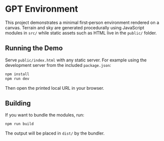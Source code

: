 # GPT Environment

This project demonstrates a minimal first‑person environment rendered on a canvas. Terrain and sky are generated procedurally using JavaScript modules in `src/` while static assets such as HTML live in the `public/` folder.

## Running the Demo

Serve `public/index.html` with any static server. For example using the development server from the included `package.json`:

```bash
npm install
npm run dev
```

Then open the printed local URL in your browser.

## Building

If you want to bundle the modules, run:

```bash
npm run build
```

The output will be placed in `dist/` by the bundler.
